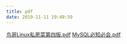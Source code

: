 ```yaml
---
title: pdf
date: 2019-11-11 19:49:59
---
```

[鸟哥Linux私房菜第四版.pdf](../../pdf/鸟哥Linux私房菜第四版.pdf)
[MySQL必知必会.pdf](../../pdf/MySQL必知必会.pdf)
